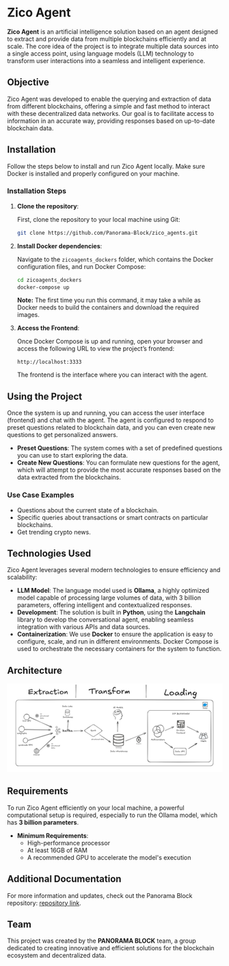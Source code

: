 # Zico Agent

**Zico Agent** is an artificial intelligence solution based on an agent designed to extract and provide data from multiple blockchains efficiently and at scale. The core idea of the project is to integrate multiple data sources into a single access point, using language models (LLM) technology to transform user interactions into a seamless and intelligent experience.

## Objective

Zico Agent was developed to enable the querying and extraction of data from different blockchains, offering a simple and fast method to interact with these decentralized data networks. Our goal is to facilitate access to information in an accurate way, providing responses based on up-to-date blockchain data.

## Installation

Follow the steps below to install and run Zico Agent locally. Make sure Docker is installed and properly configured on your machine.

### Installation Steps

1. **Clone the repository**:

   First, clone the repository to your local machine using Git:

   ```bash
   git clone https://github.com/Panorama-Block/zico_agents.git
   ```

2. **Install Docker dependencies**:

   Navigate to the `zicoagents_dockers` folder, which contains the Docker configuration files, and run Docker Compose:

   ```bash
   cd zicoagents_dockers
   docker-compose up
   ```

   **Note:** The first time you run this command, it may take a while as Docker needs to build the containers and download the required images.

3. **Access the Frontend**:

   Once Docker Compose is up and running, open your browser and access the following URL to view the project’s frontend:

   ```
   http://localhost:3333
   ```

   The frontend is the interface where you can interact with the agent.

## Using the Project

Once the system is up and running, you can access the user interface (frontend) and chat with the agent. The agent is configured to respond to preset questions related to blockchain data, and you can even create new questions to get personalized answers.

- **Preset Questions**: The system comes with a set of predefined questions you can use to start exploring the data.
- **Create New Questions**: You can formulate new questions for the agent, which will attempt to provide the most accurate responses based on the data extracted from the blockchains.

### Use Case Examples

- Questions about the current state of a blockchain.
- Specific queries about transactions or smart contracts on particular blockchains.
- Get trending crypto news.

## Technologies Used

Zico Agent leverages several modern technologies to ensure efficiency and scalability:

- **LLM Model**: The language model used is **Ollama**, a highly optimized model capable of processing large volumes of data, with 3 billion parameters, offering intelligent and contextualized responses.
- **Development**: The solution is built in **Python**, using the **Langchain** library to develop the conversational agent, enabling seamless integration with various APIs and data sources.
- **Containerization**: We use **Docker** to ensure the application is easy to configure, scale, and run in different environments. Docker Compose is used to orchestrate the necessary containers for the system to function.

## Architecture
![Data Extraction Architecture](images/etl_architecture.png)

## Requirements

To run Zico Agent efficiently on your local machine, a powerful computational setup is required, especially to run the Ollama model, which has **3 billion parameters**.

- **Minimum Requirements**:
  - High-performance processor
  - At least 16GB of RAM
  - A recommended GPU to accelerate the model's execution

## Additional Documentation

For more information and updates, check out the Panorama Block repository: [repository link](https://github.com/Panorama-Block/panorama-block).

## Team

This project was created by the **PANORAMA BLOCK** team, a group dedicated to creating innovative and efficient solutions for the blockchain ecosystem and decentralized data.